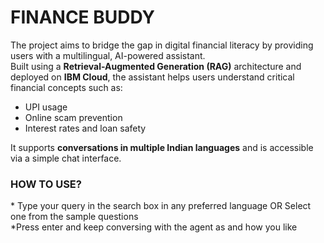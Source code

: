 <h1>FINANCE BUDDY </h1>

The project aims to bridge the gap in digital financial literacy by providing users with a multilingual, AI-powered assistant. 
<br>Built using a **Retrieval-Augmented Generation (RAG)** architecture and deployed on **IBM Cloud**, the assistant helps users understand critical financial concepts such as:<br>

- UPI usage  
- Online scam prevention  
- Interest rates and loan safety

It supports **conversations in multiple Indian languages** and is accessible via a simple chat interface.

<h3> HOW TO USE?</h3>
* Type your query in the search box in any preferred language OR Select one from the sample questions<br>
*Press enter and keep conversing with the agent as and how you like
